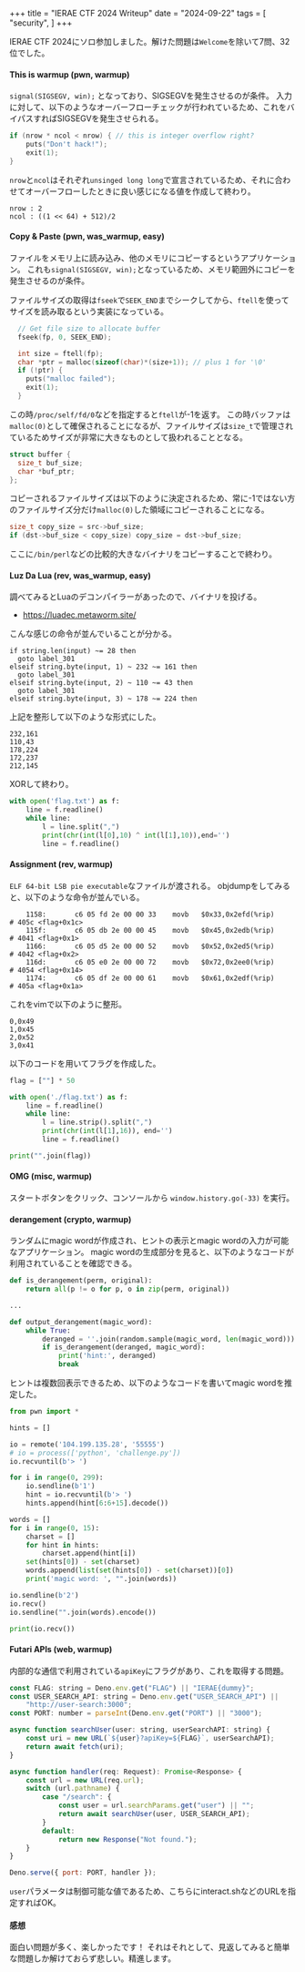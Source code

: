 +++
title = "IERAE CTF 2024 Writeup"
date = "2024-09-22"
tags = [
    "security",
]
+++

IERAE CTF 2024にソロ参加しました。解けた問題は`Welcome`を除いて7問、32位でした。

#### This is warmup (pwn, warmup)

`signal(SIGSEGV, win);` となっており、SIGSEGVを発生させるのが条件。
入力に対して、以下のようなオーバーフローチェックが行われているため、これをバイパスすればSIGSEGVを発生させられる。

```c
if (nrow * ncol < nrow) { // this is integer overflow right?
    puts("Don't hack!");
    exit(1);
}
```

`nrow`と`ncol`はそれぞれ`unsinged long long`で宣言されているため、それに合わせてオーバーフローしたときに良い感じになる値を作成して終わり。

```plain
nrow : 2
ncol : ((1 << 64) + 512)/2
```

#### Copy & Paste (pwn, was_warmup, easy)

ファイルをメモリ上に読み込み、他のメモリにコピーするというアプリケーション。
これも`signal(SIGSEGV, win);`となっているため、メモリ範囲外にコピーを発生させるのが条件。

ファイルサイズの取得は`fseek`で`SEEK_END`までシークしてから、`ftell`を使ってサイズを読み取るという実装になっている。

```c
  // Get file size to allocate buffer
  fseek(fp, 0, SEEK_END);

  int size = ftell(fp);
  char *ptr = malloc(sizeof(char)*(size+1)); // plus 1 for '\0'
  if (!ptr) {
    puts("malloc failed");
    exit(1);
  }
```

この時`/proc/self/fd/0`などを指定すると`ftell`が-1を返す。
この時バッファは`malloc(0)`として確保されることになるが、ファイルサイズは`size_t`で管理されているためサイズが非常に大きなものとして扱われることとなる。

```c
struct buffer {
  size_t buf_size;
  char *buf_ptr;
};
```

コピーされるファイルサイズは以下のように決定されるため、常に-1ではない方のファイルサイズ分だけ`malloc(0)`した領域にコピーされることになる。

```c
size_t copy_size = src->buf_size;
if (dst->buf_size < copy_size) copy_size = dst->buf_size;
```

ここに`/bin/perl`などの比較的大きなバイナリをコピーすることで終わり。

#### Luz Da Lua (rev, was_warmup, easy)

調べてみるとLuaのデコンパイラーがあったので、バイナリを投げる。

- https://luadec.metaworm.site/

こんな感じの命令が並んでいることが分かる。

```
if string.len(input) ~= 28 then
  goto label_301
elseif string.byte(input, 1) ~ 232 ~= 161 then
  goto label_301
elseif string.byte(input, 2) ~ 110 ~= 43 then
  goto label_301
elseif string.byte(input, 3) ~ 178 ~= 224 then
```

上記を整形して以下のような形式にした。

```plain
232,161
110,43
178,224
172,237
212,145
```

XORして終わり。

```python
with open('flag.txt') as f:
    line = f.readline()
    while line:
        l = line.split(",")
        print(chr(int(l[0],10) ^ int(l[1],10)),end='')
        line = f.readline()
```

#### Assignment (rev, warmup)

`ELF 64-bit LSB pie executable`なファイルが渡される。 objdumpをしてみると、以下のような命令が並んでいる。

```plain
    1158:       c6 05 fd 2e 00 00 33    movb   $0x33,0x2efd(%rip)        # 405c <flag+0x1c>
    115f:       c6 05 db 2e 00 00 45    movb   $0x45,0x2edb(%rip)        # 4041 <flag+0x1>
    1166:       c6 05 d5 2e 00 00 52    movb   $0x52,0x2ed5(%rip)        # 4042 <flag+0x2>
    116d:       c6 05 e0 2e 00 00 72    movb   $0x72,0x2ee0(%rip)        # 4054 <flag+0x14>
    1174:       c6 05 df 2e 00 00 61    movb   $0x61,0x2edf(%rip)        # 405a <flag+0x1a>
```

これをvimで以下のように整形。

```plain
0,0x49
1,0x45
2,0x52
3,0x41
```

以下のコードを用いてフラグを作成した。

```python
flag = [""] * 50

with open('./flag.txt') as f:
    line = f.readline()
    while line:
        l = line.strip().split(",")
        print(chr(int(l[1],16)), end='')
        line = f.readline()

print("".join(flag))
```

#### OMG (misc, warmup)
スタートボタンをクリック、コンソールから `window.history.go(-33)` を実行。

#### derangement (crypto, warmup)
ランダムにmagic wordが作成され、ヒントの表示とmagic wordの入力が可能なアプリケーション。
magic wordの生成部分を見ると、以下のようなコードが利用されていることを確認できる。

```python
def is_derangement(perm, original):
    return all(p != o for p, o in zip(perm, original))

...

def output_derangement(magic_word):
    while True:
        deranged = ''.join(random.sample(magic_word, len(magic_word)))
        if is_derangement(deranged, magic_word):
            print('hint:', deranged)
            break
```

ヒントは複数回表示できるため、以下のようなコードを書いてmagic wordを推定した。

```python
from pwn import *

hints = []

io = remote('104.199.135.28', '55555')
# io = process(['python', 'challenge.py'])
io.recvuntil(b'> ')

for i in range(0, 299):
    io.sendline(b'1')
    hint = io.recvuntil(b'> ')
    hints.append(hint[6:6+15].decode())

words = []
for i in range(0, 15):
    charset = []
    for hint in hints:
        charset.append(hint[i])
    set(hints[0]) - set(charset)
    words.append(list(set(hints[0]) - set(charset))[0])
    print('magic word: ', "".join(words))

io.sendline(b'2')
io.recv()
io.sendline("".join(words).encode())

print(io.recv())
```

#### Futari APIs (web, warmup)

内部的な通信で利用されている`apiKey`にフラグがあり、これを取得する問題。

```javascript
const FLAG: string = Deno.env.get("FLAG") || "IERAE{dummy}";
const USER_SEARCH_API: string = Deno.env.get("USER_SEARCH_API") ||
    "http://user-search:3000";
const PORT: number = parseInt(Deno.env.get("PORT") || "3000");

async function searchUser(user: string, userSearchAPI: string) {
    const uri = new URL(`${user}?apiKey=${FLAG}`, userSearchAPI);
    return await fetch(uri);
}

async function handler(req: Request): Promise<Response> {
    const url = new URL(req.url);
    switch (url.pathname) {
        case "/search": {
            const user = url.searchParams.get("user") || "";
            return await searchUser(user, USER_SEARCH_API);
        }
        default:
            return new Response("Not found.");
    }
}

Deno.serve({ port: PORT, handler });
```

`user`パラメータは制御可能な値であるため、こちらにinteract.shなどのURLを指定すればOK。

#### 感想

面白い問題が多く、楽しかったです！
それはそれとして、見返してみると簡単な問題しか解けておらず悲しい。精進します。
